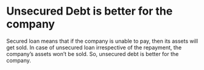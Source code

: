 # Unsecured Debt is better for the company

Secured loan means that if the company is unable to pay, then its assets will get sold. In case of unsecured loan irrespective of the repayment, the company’s assets won’t be sold. So, unsecured debt is better for the company.
